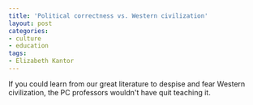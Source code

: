 ```yaml
---
title: 'Political correctness vs. Western civilization'
layout: post
categories:
- culture
- education
tags:
- Elizabeth Kantor
---
```


If you could learn from our great literature to despise and fear Western civilization, the PC professors wouldn't have quit teaching it.